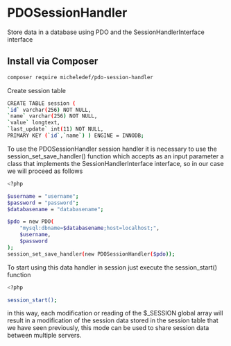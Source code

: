 # PDOSessionHandler
Store data in a database using PDO and the SessionHandlerInterface interface

## Install via Composer
```sh
composer require micheledef/pdo-session-handler
```


Create session table

```sh
CREATE TABLE session ( 
`id` varchar(256) NOT NULL, 
`name` varchar(256) NOT NULL,
`value` longtext, 
`last_update` int(11) NOT NULL, 
PRIMARY KEY (`id`,`name`) ) ENGINE = INNODB;

```

To use the PDOSessionHandler session handler it is necessary to use the session_set_save_handler() function which accepts as an input parameter a class that implements the SessionHandlerInterface interface, so in our case we will proceed as follows

```sh
<?php

$username = "username";
$password = "password";
$databasename = "databasename";

$pdo = new PDO(
    "mysql:dbname=$databasename;host=localhost;",
    $username,
    $password
);
session_set_save_handler(new PDOSessionHandler($pdo));
```

To start using this data handler in session just execute the session_start() function

```sh
<?php

session_start();
```
in this way, each modification or reading of the $_SESSION global array will result in a modification of the session data stored in the session table that we have seen previously, this mode can be used to share session data between multiple servers.


